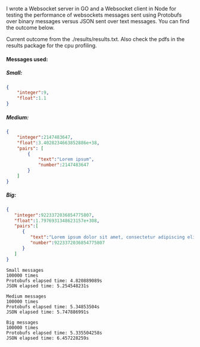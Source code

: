 I wrote a Websocket server in GO and a Websocket client in Node for testing the performance of websockets messages sent using Protobufs over binary messages versus JSON sent over text messages. You can find the outcome below.

Current outcome from the ./results/results.txt. Also check the pdfs in the results package for the cpu profiling.

#### Messages used:

##### Small:
```json
{
    "integer":9,
    "float":1.1
}
```

##### Medium:
```json
{
    "integer":2147483647,
    "float":3.4028234663852886e+38,
    "pairs": [
        {
            "text":"Lorem ipsum",
            "number":2147483647
        }
    ]
}
```

##### Big:
```json
{  
   "integer":9223372036854775807,
   "float":1.7976931348623157e+308,
   "pairs":[  
      {  
         "text":"Lorem ipsum dolor sit amet, consectetur adipiscing elit, sed do eiusmod tempor incididunt ut labore et dolore magna aliqua. Ut enim ad minim veniam, quis nostrud exercitation ullamco laboris nisi ut aliquip ex ea commodo consequat. Duis aute irure dolor in reprehenderit in voluptate velit esse cillum dolore eu fugiat nulla pariatur. Excepteur sint occaecat cupidatat non proident, sunt in culpa qui officia deserunt mollit anim id est laborum.",
         "number":9223372036854775807
      }
   ]
}
```


```
Small messages
100000 times
Protobufs elapsed time: 4.820889089s
JSON elapsed time: 5.254548231s

Medium messages
100000 times
Protobufs elapsed time: 5.34853504s
JSON elapsed time: 5.747886991s

Big messages
100000 times
Protobufs elapsed time: 5.335504258s
JSON elapsed time: 6.457228259s
```
